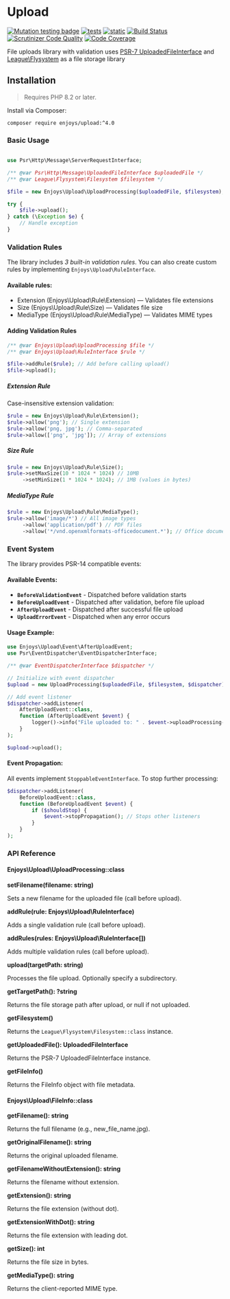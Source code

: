 Upload
==========

[![Mutation testing badge](https://img.shields.io/endpoint?style=flat&url=https%3A%2F%2Fbadge-api.stryker-mutator.io%2Fgithub.com%2FEnjoyzz%2Fupload%2Fmaster)](https://dashboard.stryker-mutator.io/reports/github.com/Enjoyzz/upload/master)
[![tests](https://github.com/Enjoyzz/upload/actions/workflows/tests.yml/badge.svg?branch=master)](https://github.com/Enjoyzz/upload/actions/workflows/tests.yml)
[![static](https://github.com/Enjoyzz/upload/actions/workflows/static.yml/badge.svg?branch=master)](https://github.com/Enjoyzz/upload/actions/workflows/static.yml)
[![Build Status](https://scrutinizer-ci.com/g/Enjoyzz/upload/badges/build.png?b=master)](https://scrutinizer-ci.com/g/Enjoyzz/upload/build-status/master)
[![Scrutinizer Code Quality](https://scrutinizer-ci.com/g/Enjoyzz/upload/badges/quality-score.png?b=master)](https://scrutinizer-ci.com/g/Enjoyzz/upload/?branch=master)
[![Code Coverage](https://scrutinizer-ci.com/g/Enjoyzz/upload/badges/coverage.png?b=master)](https://scrutinizer-ci.com/g/Enjoyzz/upload/?branch=master)

File uploads library with validation
uses [PSR-7 UploadedFileInterface](https://github.com/php-fig/fig-standards/blob/master/accepted/PSR-7-http-message.md#16-uploaded-files)
and [League\Flysystem](https://github.com/thephpleague/flysystem) as a file storage library

## Installation

> Requires PHP 8.2 or later.

Install via Composer:

```shell
composer require enjoys/upload:^4.0
```

### Basic Usage

```php

use Psr\Http\Message\ServerRequestInterface;

/** @var Psr\Http\Message\UploadedFileInterface $uploadedFile */
/** @var League\Flysystem\Filesystem $filesystem */

$file = new Enjoys\Upload\UploadProcessing($uploadedFile, $filesystem);

try {
    $file->upload();       
} catch (\Exception $e) {
    // Handle exception
}
```

### Validation Rules

The library includes *3 built-in validation rules*. You can also create custom rules by implementing `Enjoys\Upload\RuleInterface`.

#### Available rules:
- Extension (Enjoys\Upload\Rule\Extension) — Validates file extensions
- Size (Enjoys\Upload\Rule\Size) — Validates file size
- MediaType (Enjoys\Upload\Rule\MediaType) — Validates MIME types

#### Adding Validation Rules

```php
/** @var Enjoys\Upload\UploadProcessing $file */
/** @var Enjoys\Upload\RuleInterface $rule */

$file->addRule($rule); // Add before calling upload()
$file->upload();
```

##### Extension Rule

Case-insensitive extension validation:

```php
$rule = new Enjoys\Upload\Rule\Extension();
$rule->allow('png'); // Single extension
$rule->allow('png, jpg'); // Comma-separated
$rule->allow(['png', 'jpg']); // Array of extensions
```

##### Size Rule

```php
$rule = new Enjoys\Upload\Rule\Size();
$rule->setMaxSize(10 * 1024 * 1024) // 10MB
     ->setMinSize(1 * 1024 * 1024); // 1MB (values in bytes)
```

##### MediaType Rule

```php
$rule = new Enjoys\Upload\Rule\MediaType();
$rule->allow('image/*') // All image types
     ->allow('application/pdf') // PDF files
     ->allow('*/vnd.openxmlformats-officedocument.*'); // Office documents
```
### Event System

The library provides PSR-14 compatible events:

#### Available Events:
- **`BeforeValidationEvent`** - Dispatched before validation starts
- **`BeforeUploadEvent`** - Dispatched after validation, before file upload
- **`AfterUploadEvent`** - Dispatched after successful file upload
- **`UploadErrorEvent`** - Dispatched when any error occurs

#### Usage Example:
```php
use Enjoys\Upload\Event\AfterUploadEvent;
use Psr\EventDispatcher\EventDispatcherInterface;

/** @var EventDispatcherInterface $dispatcher */

// Initialize with event dispatcher
$upload = new UploadProcessing($uploadedFile, $filesystem, $dispatcher);

// Add event listener
$dispatcher->addListener(
    AfterUploadEvent::class,
    function (AfterUploadEvent $event) {
        logger()->info("File uploaded to: " . $event->uploadProcessing->getTargetPath());
    }
);

$upload->upload();
```

#### Event Propagation:
All events implement `StoppableEventInterface`. To stop further processing:
```php
$dispatcher->addListener(
    BeforeUploadEvent::class,
    function (BeforeUploadEvent $event) {
        if ($shouldStop) {
            $event->stopPropagation(); // Stops other listeners
        }
    }
);
```

### API Reference

#### Enjoys\Upload\UploadProcessing::class

**setFilename(filename: string)**

Sets a new filename for the uploaded file (call before upload).

**addRule(rule: Enjoys\Upload\RuleInterface)**

Adds a single validation rule (call before upload).

**addRules(rules: Enjoys\Upload\RuleInterface[])**

Adds multiple validation rules (call before upload).

**upload(targetPath: string)**

Processes the file upload. Optionally specify a subdirectory.

**getTargetPath(): ?string**

Returns the file storage path after upload, or null if not uploaded.

**getFilesystem()**

Returns the `League\Flysystem\Filesystem::class` instance.

**getUploadedFile(): UploadedFileInterface**

Returns the PSR-7 UploadedFileInterface instance.

**getFileInfo()**

Returns the FileInfo object with file metadata.

#### Enjoys\Upload\FileInfo::class

**getFilename(): string**

Returns the full filename (e.g., new_file_name.jpg).

**getOriginalFilename(): string**

Returns the original uploaded filename.

**getFilenameWithoutExtension(): string**

Returns the filename without extension.

**getExtension(): string**

Returns the file extension (without dot).

**getExtensionWithDot(): string**

Returns the file extension with leading dot.

**getSize(): int**

Returns the file size in bytes.

**getMediaType(): string**

Returns the client-reported MIME type.
